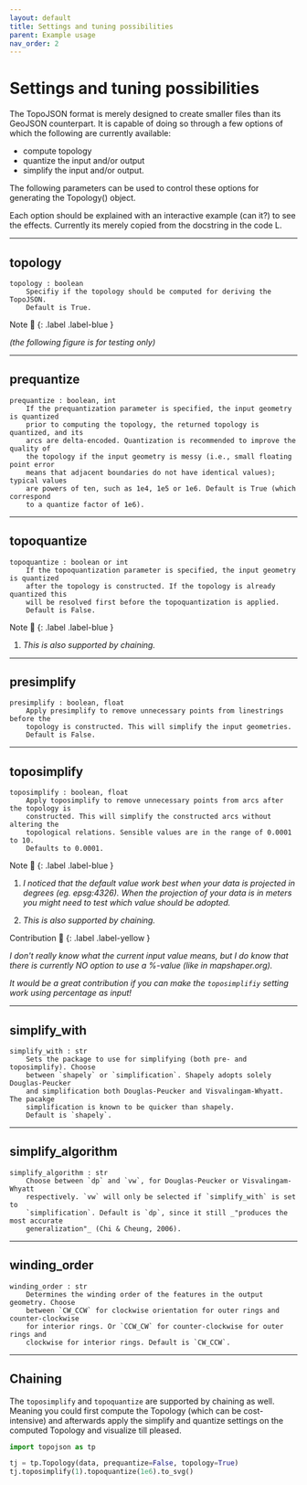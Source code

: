 ```yaml
---
layout: default
title: Settings and tuning possibilities
parent: Example usage
nav_order: 2
---
```


# Settings and tuning possibilities

The TopoJSON format is merely designed to create smaller files than its GeoJSON counterpart. It is capable of doing so through a few options of which the following are currently available: 
- compute topology 
- quantize the input and/or output
- simplify the input and/or output.

The following parameters can be used to control these options for generating the Topology() object. 

Each option should be explained with an interactive example (can it?) to see the effects.
Currently its merely copied from the docstring in the code L.

* * * 

## topology
    topology : boolean
        Specifiy if the topology should be computed for deriving the TopoJSON. 
        Default is True. 


<div class="code-example mx-8 bg-grey-lt-000">
<div class="note-label" markdown="1">
Note 📝
{: .label .label-blue }
</div>
<div class="note-text" markdown="1">

_(the following figure is for testing only)_

</div>
</div>
<div id="embed_tuning_topology"></div>

* * *         

## prequantize

    prequantize : boolean, int
        If the prequantization parameter is specified, the input geometry is quantized
        prior to computing the topology, the returned topology is quantized, and its 
        arcs are delta-encoded. Quantization is recommended to improve the quality of 
        the topology if the input geometry is messy (i.e., small floating point error 
        means that adjacent boundaries do not have identical values); typical values 
        are powers of ten, such as 1e4, 1e5 or 1e6. Default is True (which correspond 
        to a quantize factor of 1e6).

* * * 

## topoquantize

    topoquantize : boolean or int
        If the topoquantization parameter is specified, the input geometry is quantized 
        after the topology is constructed. If the topology is already quantized this 
        will be resolved first before the topoquantization is applied. 
        Default is False.

<div class="code-example mx-8 bg-grey-lt-000">
<div class="note-label" markdown="1">
Note 📝
{: .label .label-blue }
</div>
<div class="note-text" markdown="1">

1.  _This is also supported by chaining._
</div>
</div>
<div id="embed_tuning_topoquantize"></div>



* * * 

## presimplify

    presimplify : boolean, float
        Apply presimplify to remove unnecessary points from linestrings before the 
        topology is constructed. This will simplify the input geometries. 
        Default is False.

* * * 

## toposimplify

    toposimplify : boolean, float 
        Apply toposimplify to remove unnecessary points from arcs after the topology is 
        constructed. This will simplify the constructed arcs without altering the 
        topological relations. Sensible values are in the range of 0.0001 to 10. 
        Defaults to 0.0001.



<div class="code-example mx-8 bg-grey-lt-000">
<div class="note-label" markdown="1">
Note 📝
{: .label .label-blue }
</div>
<div class="note-text" markdown="1">

1.  _I noticed that the default value work best when your data is projected in degrees (eg. epsg:4326). When the projection of your data is in meters you might need to test which value should be adopted._

2.  _This is also supported by chaining._

</div>
</div>


<div class="code-example mx-8 bg-grey-lt-000">
<div class="contribution-label" markdown="1">
Contribution 🙏
{: .label .label-yellow }
</div>
<div class="contribution-text" markdown="1">

_I don't really know what the current input value means, but I do know that there is currently NO option to use a %-value (like in mapshaper.org)._

_It would be a great contribution if you can make the `toposimplifiy` setting work using percentage as input!_
</div>
</div>


* * * 

## simplify_with

    simplify_with : str
        Sets the package to use for simplifying (both pre- and toposimplify). Choose 
        between `shapely` or `simplification`. Shapely adopts solely Douglas-Peucker 
        and simplification both Douglas-Peucker and Visvalingam-Whyatt. The pacakge 
        simplification is known to be quicker than shapely. 
        Default is `shapely`.

* * * 

## simplify_algorithm

    simplify_algorithm : str
        Choose between `dp` and `vw`, for Douglas-Peucker or Visvalingam-Whyatt 
        respectively. `vw` will only be selected if `simplify_with` is set to 
        `simplification`. Default is `dp`, since it still _"produces the most accurate 
        generalization"_ (Chi & Cheung, 2006).

* * * 

## winding_order

    winding_order : str
        Determines the winding order of the features in the output geometry. Choose 
        between `CW_CCW` for clockwise orientation for outer rings and counter-clockwise
        for interior rings. Or `CCW_CW` for counter-clockwise for outer rings and 
        clockwise for interior rings. Default is `CW_CCW`.

* * * 

## Chaining
The `toposimplify` and `topoquantize` are supported by chaining as well. Meaning you could first compute the Topology (which can be cost-intensive) and afterwards apply the simplify and quantize settings on the computed Topology and visualize till pleased.


```python
import topojson as tp

tj = tp.Topology(data, prequantize=False, topology=True)
tj.toposimplify(1).topoquantize(1e6).to_svg()
```

<script type="text/javascript" src="/tuning_embed.js"></script>
<script type="text/javascript" src="https://cdn.jsdelivr.net/npm/vega@5"></script>
<script type="text/javascript" src="https://cdn.jsdelivr.net/npm/vega-lite@4.0.0"></script>
<script type="text/javascript" src="https://cdn.jsdelivr.net/npm/vega-embed@6"></script>
